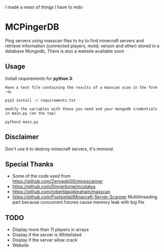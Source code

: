 I made a mess of things I have to redo

# MCPingerDB
Ping servers using masscan files to try to find minecraft servers and retrieve information (connected players, motd, verson and other) stored in a database Mongodb, There is also a website available soon

## Usage

Install requirements for **python 3**:

```
Have a text file containing the results of a masscan scan in the form -oL
```
```
pip3 install -r requirements.txt
```
```
modify the variables with those you need and your mongodb credentials in main.py (on the top)
```
```
python3 main.py
```

## Disclaimer

Don't use it to destroy minecraft servers, it's immoral.

## Special Thanks

- Some of the code used from https://github.com/Zerogoki00/minescanner
- https://github.com/Dinnerbone/mcstatus
- https://github.com/robertdavidgraham/masscan
- https://github.com/Footsiefat/Minecraft-Server-Scanner Multithreading part because concurrent.futures cause memory leak with big file

## TODO

- Display more than 11 players in arrays
- Display if the server is Whitelisted
- Display if the server allow crack
- Website
